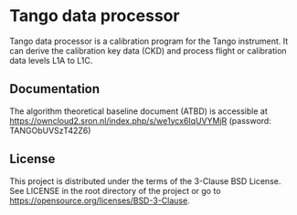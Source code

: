 Tango data processor
====================

Tango data processor is a calibration program for the Tango instrument. It can derive the calibration key data (CKD) and process flight or calibration data levels L1A to L1C.

Documentation
-------------

The algorithm theoretical baseline document (ATBD) is accessible at https://owncloud2.sron.nl/index.php/s/we1ycx6IqUVYMjR (password: TANGObUVSzT42Z6)

License
-------

This project is distributed under the terms of the 3-Clause BSD License. See LICENSE in the root directory of the project or go to https://opensource.org/licenses/BSD-3-Clause.
